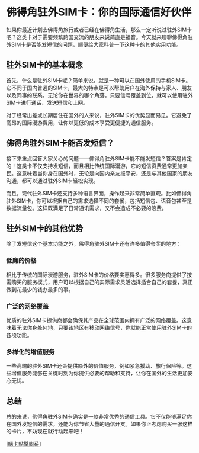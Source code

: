 # 佛得角驻外SIM卡：你的国际通信好伙伴

如果你最近计划去佛得角旅行或者已经在佛得角生活，那么一定听说过驻外SIM卡吧？这类卡对于需要频繁跨国交流的朋友来说简直是福音。今天就来聊聊佛得角驻外SIM卡是否能发短信的问题，顺便给大家科普一下这种卡的其他实用功能。

## 驻外SIM卡的基本概念

首先，什么是驻外SIM卡呢？简单来说，就是一种可以在国外使用的手机SIM卡。它不同于国内普通的SIM卡，最大的特点是可以帮助用户在海外保持与家人、朋友以及同事的联系。无论你在世界的哪个角落，只要信号覆盖到位，就可以使用驻外SIM卡进行通话、发送短信和上网。

对于经常出差或长期居住在国外的人来说，驻外SIM卡的优势显而易见。它避免了高昂的国际漫游费用，让你以更低的成本享受更便捷的通信服务。

## 佛得角驻外SIM卡能否发短信？

接下来重点回答大家关心的问题——佛得角驻外SIM卡能不能发短信？答案是肯定的！这类卡不仅支持发短信，而且相比传统国际漫游，它的短信资费通常更加亲民。这意味着当你身在国外时，无论是向国内亲友报平安，还是与其他国家的朋友沟通，都可以通过驻外SIM卡轻松实现。

而且，现代驻外SIM卡还支持多种语言界面，操作起来非常简单直观。比如佛得角驻外SIM卡，你可以根据自己的需求选择不同的套餐，包括短信包、语音包甚至是数据流量包。这样既满足了日常通讯需求，又不会造成不必要的浪费。

## 驻外SIM卡的其他优势

除了发短信这个基本功能之外，佛得角驻外SIM卡还有许多值得夸奖的地方：

### 低廉的价格
相比于传统的国际漫游服务，驻外SIM卡的价格要实惠得多。很多服务商提供了按需购买的服务模式，用户可以根据自己的实际需求灵活选择适合自己的套餐，真正做到花最少的钱办最多的事。

### 广泛的网络覆盖
优质的驻外SIM卡提供商都会确保其产品在全球范围内拥有广泛的网络覆盖。这意味着无论你身处何地，只要该地区有移动网络信号，你就能正常使用驻外SIM卡的各项功能。

### 多样化的增值服务
一些高端的驻外SIM卡还会提供额外的价值服务，例如紧急援助、旅行保险等。这些增值服务能够在关键时刻为你提供必要的帮助和支持，让你在国外的生活更加安心无忧。

## 总结

总的来说，佛得角驻外SIM卡确实是一款非常优秀的通信工具。它不仅能够满足你在国外发短信的需求，还能为你节省大量的通信开支。如果你正考虑购买一张这样的卡片，不妨现在就行动起来吧！

[[購卡點擊聯系](https://t.me/s/esim1088)]